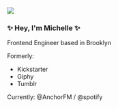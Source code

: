 <img src="https://pbs.twimg.com/profile_banners/1105399555/1592271193/1500x500" />

### ✨ Hey, I'm Michelle ✨

Frontend Engineer based in Brooklyn

Formerly:

- Kickstarter
- Giphy
- Tumblr

Currently:
@AnchorFM / @spotify





<!--
**michelleoj/michelleoj** is a ✨ _special_ ✨ repository because its `README.md` (this file) appears on your GitHub profile.

Here are some ideas to get you started:

- 🔭 I’m currently working on ...
- 🌱 I’m currently learning ...
- 👯 I’m looking to collaborate on ...
- 🤔 I’m looking for help with ...
- 💬 Ask me about ...
- 📫 How to reach me: ...
- 😄 Pronouns: ...
- ⚡ Fun fact: ...
-->

